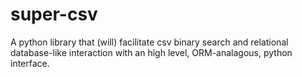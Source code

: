 # super-csv

A python library that (will) facilitate csv binary search and relational database-like interaction with an high level, ORM-analagous, python interface.
